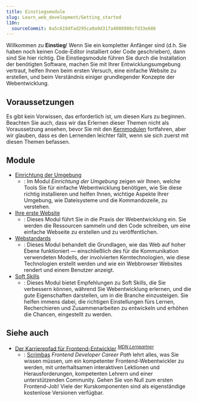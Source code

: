 ```yaml
---
title: Einstiegsmodule
slug: Learn_web_development/Getting_started
l10n:
  sourceCommit: 6a5c619dfad295ca9a9d317a4088908cfd33e686
---
```


Willkommen zu **Einstieg**! Wenn Sie ein kompletter Anfänger sind (d.h. Sie haben noch keinen Code-Editor installiert oder Code geschrieben), dann sind Sie hier richtig. Die Einstiegsmodule führen Sie durch die Installation der benötigten Software, machen Sie mit Ihrer Entwicklungsumgebung vertraut, helfen Ihnen beim ersten Versuch, eine einfache Website zu erstellen, und beim Verständnis einiger grundlegender Konzepte der Webentwicklung.

## Voraussetzungen

Es gibt kein Vorwissen, das erforderlich ist, um diesen Kurs zu beginnen. Beachten Sie auch, dass wir das Erlernen dieser Themen nicht als Voraussetzung ansehen, bevor Sie mit den [Kernmodulen](/de/docs/Learn_web_development/Core) fortfahren, aber wir glauben, dass es den Lernenden leichter fällt, wenn sie sich zuerst mit diesen Themen befassen.

## Module

- [Einrichtung der Umgebung](/de/docs/Learn_web_development/Getting_started/Environment_setup)
  - : Im Modul _Einrichtung der Umgebung_ zeigen wir Ihnen, welche Tools Sie für einfache Webentwicklung benötigen, wie Sie diese richtig installieren und helfen Ihnen, wichtige Aspekte Ihrer Umgebung, wie Dateisysteme und die Kommandozeile, zu verstehen.
- [Ihre erste Website](/de/docs/Learn_web_development/Getting_started/Your_first_website)
  - : Dieses Modul führt Sie in die Praxis der Webentwicklung ein. Sie werden die Ressourcen sammeln und den Code schreiben, um eine einfache Webseite zu erstellen und zu veröffentlichen.
- [Webstandards](/de/docs/Learn_web_development/Getting_started/Web_standards)
  - : Dieses Modul behandelt die Grundlagen, wie das Web auf hoher Ebene funktioniert — einschließlich des für die Kommunikation verwendeten Modells, der involvierten Kerntechnologien, wie diese Technologien erstellt werden und wie ein Webbrowser Websites rendert und einem Benutzer anzeigt.
- [Soft Skills](/de/docs/Learn_web_development/Getting_started/Soft_skills)
  - : Dieses Modul bietet Empfehlungen zu Soft Skills, die Sie verbessern können, während Sie Webentwicklung erlernen, und die gute Eigenschaften darstellen, um in die Branche einzusteigen. Sie helfen immens dabei, die richtigen Einstellungen fürs Lernen, Recherchieren und Zusammenarbeiten zu entwickeln und erhöhen die Chancen, eingestellt zu werden.

## Siehe auch

- [Der Karrierepfad für Frontend-Entwickler](https://scrimba.com/the-frontend-developer-career-path-c0j?via=mdn) <sup>[_MDN Lernpartner_](/de/docs/MDN/Writing_guidelines/Learning_content#partner_links_and_embeds)</sup>
  - : [Scrimbas](https://scrimba.com?via=mdn) _Frontend Developer Career Path_ lehrt alles, was Sie wissen müssen, um ein kompetenter Frontend-Webentwickler zu werden, mit unterhaltsamen interaktiven Lektionen und Herausforderungen, kompetenten Lehrern und einer unterstützenden Community. Gehen Sie von Null zum ersten Frontend-Job! Viele der Kurskomponenten sind als eigenständige kostenlose Versionen verfügbar.
